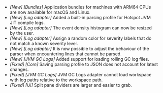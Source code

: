 * _[New] [Bundles]_ Application bundles for machines with ARM64 CPUs are now available for macOS and Linux.  
* _[New] [Log adapter]_ Added a built-in parsing profile for Hotspot JVM JIT compile logs.  
* _[New] [Log adapter]_ The event density histogram can now be resized by the user. 
* _[New] [Log adapter]_ Assign a random color for severity labels that do not match a known severity level.  
* _[New] [Log adapter]_ It is now possible to adjust the behaviour of the parser when encountering lines that cannot be parsed.  
* _[New] [JVM GC Logs]_ Added support for loading rolling GC log files.  
* _[Fixed] [Core]_ Saving parsing profile to JSON does not account for latest changes.  
* _[Fixed] [JVM GC Logs]_ JVM GC Logs adapter cannot load workspace with log paths relative to the workspace path.
* _[Fixed] [UI]_ Split pane dividers are larger and easier to grab.  
